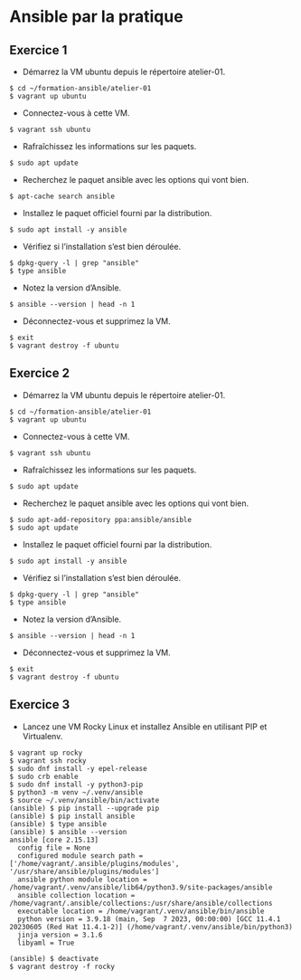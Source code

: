 # Ansible par la pratique

## Exercice 1


* Démarrez la VM ubuntu depuis le répertoire atelier-01.
```
$ cd ~/formation-ansible/atelier-01
$ vagrant up ubuntu
```
* Connectez-vous à cette VM.
```
$ vagrant ssh ubuntu
```
* Rafraîchissez les informations sur les paquets.
```
$ sudo apt update
```
* Recherchez le paquet ansible avec les options qui vont bien.
```
$ apt-cache search ansible
```
* Installez le paquet officiel fourni par la distribution.
```
$ sudo apt install -y ansible
```
* Vérifiez si l’installation s’est bien déroulée.
```
$ dpkg-query -l | grep "ansible"
$ type ansible
```
* Notez la version d’Ansible.
```
$ ansible --version | head -n 1
```
* Déconnectez-vous et supprimez la VM.
```
$ exit
$ vagrant destroy -f ubuntu
```

## Exercice 2
* Démarrez la VM ubuntu depuis le répertoire atelier-01.
```
$ cd ~/formation-ansible/atelier-01
$ vagrant up ubuntu
```
* Connectez-vous à cette VM.
```
$ vagrant ssh ubuntu
```
* Rafraîchissez les informations sur les paquets.
```
$ sudo apt update
```
* Recherchez le paquet ansible avec les options qui vont bien.
```
$ sudo apt-add-repository ppa:ansible/ansible
$ sudo apt update
```
* Installez le paquet officiel fourni par la distribution.
```
$ sudo apt install -y ansible
```
* Vérifiez si l’installation s’est bien déroulée.
```
$ dpkg-query -l | grep "ansible"
$ type ansible
```
* Notez la version d’Ansible.
```
$ ansible --version | head -n 1
```
* Déconnectez-vous et supprimez la VM.
```
$ exit
$ vagrant destroy -f ubuntu
```

## Exercice 3
* Lancez une VM Rocky Linux et installez Ansible en utilisant PIP et Virtualenv.
```
$ vagrant up rocky
$ vagrant ssh rocky
$ sudo dnf install -y epel-release
$ sudo crb enable
$ sudo dnf install -y python3-pip
$ python3 -m venv ~/.venv/ansible
$ source ~/.venv/ansible/bin/activate
(ansible) $ pip install --upgrade pip
(ansible) $ pip install ansible
(ansible) $ type ansible
(ansible) $ ansible --version
ansible [core 2.15.13]
  config file = None
  configured module search path = ['/home/vagrant/.ansible/plugins/modules', '/usr/share/ansible/plugins/modules']
  ansible python module location = /home/vagrant/.venv/ansible/lib64/python3.9/site-packages/ansible
  ansible collection location = /home/vagrant/.ansible/collections:/usr/share/ansible/collections
  executable location = /home/vagrant/.venv/ansible/bin/ansible
  python version = 3.9.18 (main, Sep  7 2023, 00:00:00) [GCC 11.4.1 20230605 (Red Hat 11.4.1-2)] (/home/vagrant/.venv/ansible/bin/python3)
  jinja version = 3.1.6
  libyaml = True

(ansible) $ deactivate
$ vagrant destroy -f rocky
```
